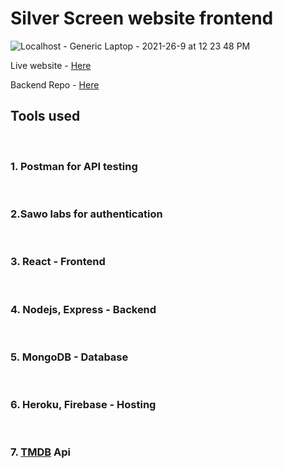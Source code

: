# Silver Screen website frontend

![Localhost - Generic Laptop - 2021-26-9 at 12 23 48 PM](https://user-images.githubusercontent.com/70439799/134812588-65d7469a-bff2-4a06-9c56-d30c01aa5c74.jpg)

Live website - [Here](https://silverscreen-2129f.web.app/)

Backend Repo - [Here](https://github.com/RakeshPotnuru/silverScreen-backend)
<br>

## Tools used
<br>

### 1. Postman for API testing
<br>

### 2.Sawo labs for authentication
<br>

### 3. React - Frontend
<br>

### 4. Nodejs, Express - Backend
<br>

### 5. MongoDB - Database
<br>

### 6. Heroku, Firebase - Hosting
<br>

### 7. [TMDB](https://www.themoviedb.org) Api
